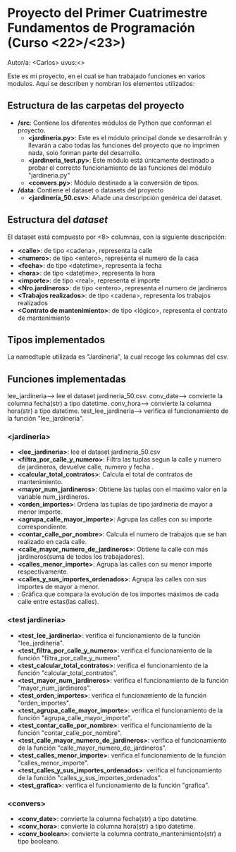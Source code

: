 # Proyecto del Primer Cuatrimestre Fundamentos de Programación (Curso  \<22\>/\<23\>)
Autor/a: \<Carlos\>   uvus:\<\>

Este es mi proyecto, en el cual se han trabajado funciones en varios modulos.
Aquí se describen y nombran los elementos utilizados:


## Estructura de las carpetas del proyecto

* **/src**: Contiene los diferentes módulos de Python que conforman el proyecto.
  * **\<jardineria.py\>**: Este es el módulo principal donde se desarrollrán y llevarán
  a cabo todas las funciones del proyecto que no imprimen nada, solo forman parte del desarrollo.
  * **\<jardineria_test.py\>**: Este módulo está únicamente destinado a probar el correcto
  funcionamiento de las funciones del módulo "jardineria.py"
  * **\<convers.py\>**: Módulo destinado a la conversión de tipos. 
* **/data**: Contiene el dataset o datasets del proyecto
    * **\<jardinería_50.csv\>**: Añade una descripción genérica del dataset.
    
## Estructura del *dataset*

El dataset está compuesto por \<8\> columnas, con la siguiente descripción:

* **\<calle>**: de tipo \<cadena\>, representa la calle
* **\<numero>**: de tipo \<entero\>, representa el numero de la casa
* **\<fecha>**: de tipo \<datetime\>, representa la fecha 
* **\<hora>**: de tipo \<datetime\>, representa la hora
* **\<importe>**: de tipo \<real\>, representa el importe
* **\<Nro.jardineros>**: de tipo \<entero\>, representa el numero de jardineros
* **\<Trabajos realizados>**: de tipo \<cadena\>, representa los trabajos realizados
* **\<Contrato de mantenimiento>**: de tipo \<lógico\>, representa el contrato de mantenimiento

## Tipos implementados

La namedtuple utilizada es "Jardineria", la cual recoge las columnas del csv.

## Funciones implementadas
lee_jardineria--> lee el dataset jardineria_50.csv.
conv_date--> convierte la columna fecha(str) a tipo datetime.
conv_hora--> convierte la columna hora(str) a tipo datetime.
test_lee_jardineria--> verifica el funcionamiento de la función "lee_jardineria".

### \<jardineria\>

* **<lee_jardineria>**: lee el dataset jardineria_50.csv
* **<filtra_por_calle_y_numero>**: Filtra las tuplas segun la calle y numero de jardineros, devuelve calle, numero y fecha .
* **<calcular_total_contratos>**: Calcula el total de contratos de mantenimiento.
* **<mayor_num_jardineros>**: Obtiene las tuplas con el maximo valor en la variable num_jardineros.
* **<orden_importes>**: Ordena las tuplas de tipo jardineria de mayor a menor importe.
* **<agrupa_calle_mayor_importe>**: Agrupa las calles con su importe correspondiente.
* **<contar_calle_por_nombre>**: Calcula el numero de trabajos que se han realizado en cada calle.
* **<calle_mayor_numero_de_jardineros>**: Obtiene la calle con más jardineros(suma de todos los trabajadores).
* **<calles_menor_importe>**: Agrupa las calles con su menor importe respectivamente.
* **<calles_y_sus_importes_ordenados>**: Agrupa las calles con sus importes de mayor a menor.
* **<grafica>**: Gráfica que compara la evolución de los importes máximos de cada calle entre estas(las calles).


### \<test jardineria\>

* **<test_lee_jardineria>**: verifica el funcionamiento de la función "lee_jardineria".
* **<test_filtra_por_calle_y_numero>**: verifica el funcionamiento de la función "filtra_por_calle_y_numero".
* **<test_calcular_total_contratos>**: verifica el funcionamiento de la función "calcular_total_contratos".
* **<test_mayor_num_jardineros>**: verifica el funcionamiento de la función "mayor_num_jardineros".
* **<test_orden_importes>**: verifica el funcionamiento de la función "orden_importes".
* **<test_agrupa_calle_mayor_importe>**: verifica el funcionamiento de la función "agrupa_calle_mayor_importe".
* **<test_contar_calle_por_nombre>**: verifica el funcionamiento de la función "contar_calle_por_nombre".
* **<test_calle_mayor_numero_de_jardineros>**: verifica el funcionamiento de la función "calle_mayor_numero_de_jardineros".
* **<test_calles_menor_importe>**: verifica el funcionamiento de la función "calles_menor_importe".
* **<test_calles_y_sus_importes_ordenados>**: verifica el funcionamiento de la función "calles_y_sus_importes_ordenados".
* **<test_grafica>**: verifica el funcionamiento de la función "grafica".


### \<convers\>

* **<conv_date>**: convierte la columna fecha(str) a tipo datetime.
* **<conv_hora>**: convierte la columna hora(str) a tipo datetime.
* **<conv_boolean>**: convierte la columna contrato_mantenimiento(str) a tipo booleano.
